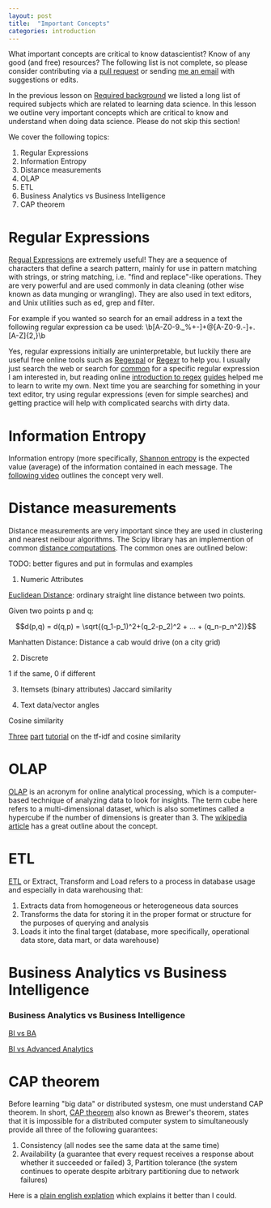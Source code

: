 ```yaml
---
layout: post
title:  "Important Concepts"
categories: introduction 
---
```


What important concepts are critical to know datascientist? Know of any good (and free) resources? The following list is not complete, so please consider contributing via a [pull request](http://github.com/datascienceguide/datascienceguide.github.io/) or sending [me an email](mailto:andrew@andrewandrade.ca) with suggestions or edits.

In the previous lesson on [Required background](required-background/) we listed a long list of required subjects which are related to learning data science.  In this lesson we outline very important concepts which are critical to know and understand when doing data science. Please do not skip this section! 

We cover the following topics:
1. Regular Expressions 
2. Information Entropy
3. Distance measurements
4. OLAP
5. ETL
6. Business Analytics vs Business Intelligence
7. CAP theorem

# Regular Expressions 

[Regual Expressions](https://en.wikipedia.org/wiki/Regular_expression) are extremely useful!  They are a sequence of characters that define a search pattern, mainly for use in pattern matching with strings, or string matching, i.e. "find and replace"-like operations.  They are very powerful and are used commonly in data cleaning (other wise known as data munging or wrangling).  They are also used in text editors, and Unix utilities such as ed, grep and filter.

For example if you wanted so search for an email address in a text the following regular expression ca be used:
    \b[A-Z0-9._%+-]+@[A-Z0-9.-]+\.[A-Z]{2,}\b 

Yes, regular expressions initially are uninterpretable, but luckily there are useful free online tools such as [Regexpal](http://www.regexpal.com/) or [Regexr](http://regexr.com/) to help you.  I usually just search the web or search for [common](http://code.tutsplus.com/tutorials/8-regular-expressions-you-should-know--net-6149) for a specific regular expression I am interested in, but reading online [introduction to regex](http://codular.com/regex) [guides](http://www.aivosto.com/vbtips/regex.html) helped me to learn to write my own.  Next time you are searching for something in your text editor, try using regular expressions (even for simple searches) and getting practice will help with complicated searchs with dirty data.


# Information Entropy

Information entropy (more specifically, [Shannon entropy](https://en.wikipedia.org/wiki/Entropy_(information_theory)) is the expected value (average) of the information contained in each message.  The [following video](https://www.khanacademy.org/computing/computer-science/informationtheory/moderninfotheory/v/information-entropy) outlines the concept very well.

# Distance measurements
Distance measurements are very important since they are used in clustering and nearest neibour algorithms.  The Scipy library has an implemention of common [distance computations](http://docs.scipy.org/doc/scipy/reference/spatial.distance.html).  The common ones are outlined below:

TODO: better figures and put in formulas and examples


1. Numeric Attributes

[Euclidean Distance](https://en.wikipedia.org/wiki/Euclidean_distance): ordinary straight line distance between two points.

Given two points p and q:

$$d(p,q) = d(q,p) = \sqrt{(q_1-p_1)^2+(q_2-p_2)^2 + ... + (q_n-p_n^2)}$$

Manhatten Distance: Distance a cab would drive (on a city grid)

2. Discrete

1 if the same, 0 if different 


3. Itemsets (binary attributes)
Jaccard similarity

4. Text data/vector angles

Cosine similarity

[Three](http://blog.christianperone.com/2011/09/machine-learning-text-feature-extraction-tf-idf-part-i/) [part](blog.christianperone.com/2011/10/machine-learning-text-feature-extraction-tf-idf-part-ii/) [tutorial](http://blog.christianperone.com/2013/09/machine-learning-cosine-similarity-for-vector-space-models-part-iii/) on the tf-idf and 
cosine similarity

# OLAP

[OLAP](https://en.wikipedia.org/wiki/OLAP_cube) is an acronym for online analytical processing, which is a computer-based technique of analyzing data to look for insights. The term cube here refers to a multi-dimensional dataset, which is also sometimes called a hypercube if the number of dimensions is greater than 3.  The [wikipedia article](https://en.wikipedia.org/wiki/OLAP_cube) has a great outline about the concept.

# ETL
[ETL](https://en.wikipedia.org/wiki/Extract,_transform,_load)  or Extract, Transform and Load refers to a process in database usage and especially in data warehousing that:

1. Extracts data from homogeneous or heterogeneous data sources
2. Transforms the data for storing it in the proper format or structure for the purposes of querying and analysis
3. Loads it into the final target (database, more specifically, operational data store, data mart, or data warehouse)

# Business Analytics vs Business Intelligence

### Business Analytics vs Business Intelligence

[BI vs BA](https://www.quora.com/What-is-the-difference-between-business-intelligence-and-business-analytics-1)

[BI vs Advanced Analytics](https://rapidminer.com/summarizing-differences-business-intelligence-advanced-analytics/)

# CAP theorem

Before learning "big data" or distributed systesm, one must understand CAP theorem.  In short, [CAP theorem](https://en.wikipedia.org/wiki/CAP_theorem)  also known as Brewer's theorem, states that it is impossible for a distributed computer system to simultaneously provide all three of the following guarantees:
1. Consistency (all nodes see the same data at the same time)
2. Availability (a guarantee that every request receives a response about whether it succeeded or failed)
3, Partition tolerance (the system continues to operate despite arbitrary partitioning due to network failures)

Here is a [plain english explation](http://ksat.me/a-plain-english-introduction-to-cap-theorem/) which explains it better than I could.

